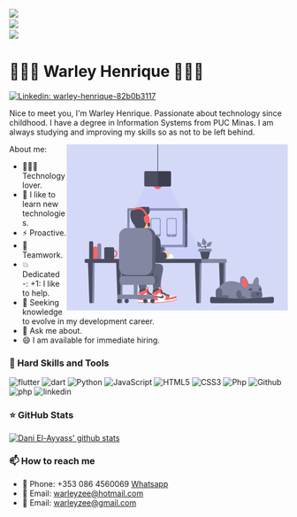 ![](https://komarev.com/ghpvc/?username=warleyzee&color=36b812)<br>
![](https://img.shields.io/github/followers/warleyzee?style=social)<br>
![](https://img.shields.io/github/stars/warleyzee?style=social)<br>


# 👨🏽‍💻 Warley Henrique 👨🏽‍💻
[![Linkedin: warley-henrique-82b0b3117](https://img.shields.io/badge/-Warley%20Henrique-blue?style=flat-square&logo=Linkedin&logoColor=white&link=https://www.linkedin.com/in/warley-henrique-82b0b3117/)](https://www.linkedin.com/in/warley-henrique-82b0b3117/)

Nice to meet you, I'm Warley Henrique.
Passionate about technology since childhood. I have a degree in Information Systems from PUC Minas.
I am always studying and improving my skills so as not to be left behind. 

About me:
<img align = "right" alt = "GIF" src = "dev2.gif" width = "400px" />
- 👨🏽‍💻 Technology lover.
- 📘 I like to learn new technologies.
- ⚡ Proactive.
- 👫 Teamwork.
- 💥 Dedicated
-: +1: I like to help.
- 💼 Seeking knowledge to evolve in my development career.
- 💬 Ask me about.
- 😄 I am available for immediate hiring. 

### 💼 Hard Skills and Tools

<p align="left"> 
  <img src="https://img.icons8.com/color/48/000000/flutter.png" alt="flutter"/>
  <img src="https://img.icons8.com/color/48/000000/dart.png" alt="dart"/>
   <img src="https://icongr.am/devicon/python-original.svg?size=48&color=currentColor" alt="Python"/> 
  <img src="https://icongr.am/devicon/javascript-original.svg?size=40&color=currentColor" alt="JavaScript"/> 
  <img src="https://icongr.am/devicon/html5-original-wordmark.svg?size=48&color=currentColor" alt="HTML5"/> 
  <img src="https://icongr.am/devicon/css3-original-wordmark.svg?size=48&color=currentColor" alt="CSS3"/>
  <img src="https://icongr.am/devicon/postgresql-original.svg?size=48&color=currentColor" alt="Php"/> 
  <img src="https://icongr.am/devicon/github-original-wordmark.svg?size=48&color=currentColor" alt="Github"/> 
  <img src="https://icongr.am/devicon/php-original.svg?size=48&color=currentColor" alt="php"/> 
  <img src="https://icongr.am/devicon/linkedin-original-wordmark.svg?size=48&color=currentColor" alt="linkedin"/>
</p>

### ⭐ GitHub Stats 
[![Dani El-Ayyass' github stats](https://github-readme-stats.vercel.app/api?username=warleyzee&show_icons=true)](https://github.com/anuraghazra/github-readme-stats)


### 📫 How to reach me

- :iphone:  Phone: +353 086 4560069 [Whatsapp](https://api.whatsapp.com/send?phone=5537988282685&text=Hi%20there!)
- 📧 Email: warleyzee@hotmail.com
- 📧 Email: warleyzee@gmail.com



